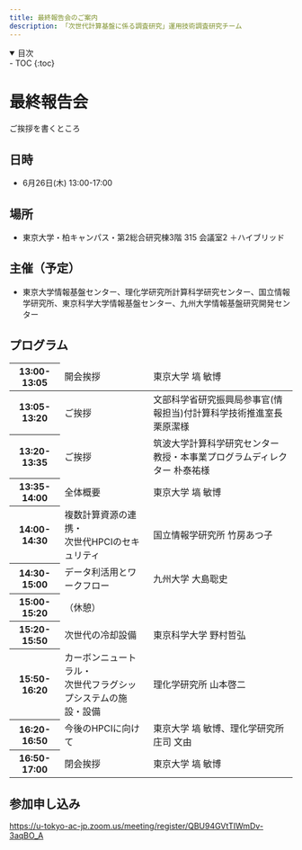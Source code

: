 ```yaml
---
title: 最終報告会のご案内
description: 「次世代計算基盤に係る調査研究」運用技術調査研究チーム
---
```


<details open markdown="block">
<summary>目次</summary>
- TOC
{:toc}
</details>

# 最終報告会

ご挨拶を書くところ

## 日時
- 6月26日(木) 13:00-17:00
## 場所
- 東京大学・柏キャンパス・第2総合研究棟3階 315 会議室2 ＋ハイブリッド
## 主催（予定）
- 東京大学情報基盤センター、理化学研究所計算科学研究センター、国立情報学研究所、東京科学大学情報基盤センター、九州大学情報基盤研究開発センター
## プログラム
<table><thead>
  <tr>
    <th>13:00-13:05</th>
    <td>開会挨拶</td>
    <td>東京大学 塙 敏博</td>
  </tr></thead>
<tbody>
  <tr>
    <th>13:05-13:20</th>
    <td>ご挨拶</td>
    <td>文部科学省研究振興局参事官(情報担当)付計算科学技術推進室長 栗原潔様</td>
  </tr>
  <tr>
    <th>13:20-13:35</th>
    <td>ご挨拶</td>
    <td>筑波大学計算科学研究センター教授・本事業プログラムディレクター 朴泰祐様</td>
  </tr>
  <tr>
    <th>13:35-14:00</th>
    <td>全体概要</td>
    <td>東京大学 塙 敏博</td>
  </tr>
  <tr>
    <th>14:00-14:30</th>
    <td>複数計算資源の連携・<br>次世代HPCIのセキュリティ</td>
    <td>国立情報学研究所 竹房あつ子</td>
  </tr>
  <tr>
    <th>14:30-15:00</th>
    <td>データ利活用とワークフロー</td>
    <td>九州大学 大島聡史</td>
  </tr>
  <tr>
    <th>15:00-15:20</th>
    <td colspan="2">（休憩）</td>
  </tr>
  <tr>
    <th>15:20-15:50</th>
    <td>次世代の冷却設備</td>
    <td>東京科学大学 野村哲弘</td>
  </tr>
  <tr>
    <th>15:50-16:20</th>
    <td>カーボンニュートラル・<br>次世代フラグシップシステムの施設・設備</td>
    <td>理化学研究所 山本啓二</td>
  </tr>
  <tr>
    <th>16:20-16:50</th>
    <td>今後のHPCIに向けて</td>
    <td>東京大学 塙 敏博、理化学研究所 庄司 文由</td>
  </tr>
  <tr>
    <th>16:50-17:00</th>
    <td>閉会挨拶</td>
    <td>東京大学 塙 敏博</td>
  </tr>
</tbody>
</table>

## 参加申し込み
https://u-tokyo-ac-jp.zoom.us/meeting/register/QBU94GVtTIWmDv-3aqBO_A

